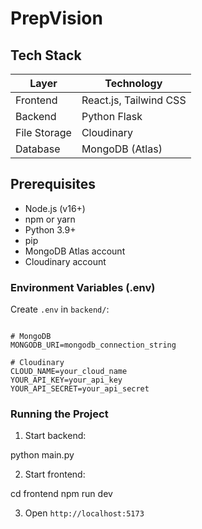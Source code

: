 # PrepVision

## Tech Stack

| Layer          | Technology                        |
|----------------|-----------------------------------|
| Frontend       | React.js, Tailwind CSS            |
| Backend        | Python Flask                      |
| File Storage   | Cloudinary                        |
| Database       | MongoDB (Atlas)                   |


## Prerequisites

- Node.js (v16+)  
- npm or yarn  
- Python 3.9+  
- pip  
- MongoDB Atlas account   
- Cloudinary account  



### Environment Variables (.env)

Create `.env` in `backend/`:

```env

# MongoDB
MONGODB_URI=mongodb_connection_string

# Cloudinary
CLOUD_NAME=your_cloud_name
YOUR_API_KEY=your_api_key
YOUR_API_SECRET=your_api_secret
```


### Running the Project

1. Start backend:

python main.py

2. Start frontend:

cd frontend
npm run dev

3. Open `http://localhost:5173`







